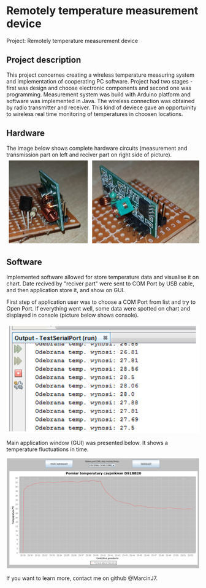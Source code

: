 # Remotely temperature measurement device 

Project: Remotely temperature measurement device 

## Project description

This project concernes creating a wireless temperature measuring system and implementation of cooperating PC software. Project had two stages - first was design and choose electronic components and second one was programming. Measurement system was build with Arduino platform and software was implemented in Java. The wireless connection was obtained by radio transmitter and receiver. This kind of deviece gave an opportuinity to wireless real time monitoring of temperatures in choosen locations.

## Hardware 

The image below shows complete hardware circuits (measurement and transmission part on left and reciver part on right side of picture).
![Image](Images/hardware.png)

## Software

Implemented software allowed for store temperature data and visualise it on chart. Date recived by "reciver part" were sent to COM Port by USB cable, and then application store it, and show on GUI. 

First step of application user was to choose a COM Port from list and try to Open Port. If everything went well, some data were spotted on chart and displayed in console (picture below shows console). 

![Image](Images/tempOnSerial.png)

Main application window (GUI) was presented below. It shows a temperature fluctuations in time.

![Image](Images/gui.png)

If you want to learn more, contact me on github @MarcinJ7.
